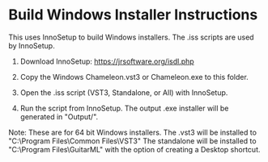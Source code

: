 # Build Windows Installer Instructions

This uses InnoSetup to build Windows installers. The .iss scripts are used by InnoSetup.

1. Download InnoSetup: https://jrsoftware.org/isdl.php

2. Copy the Windows Chameleon.vst3 or Chameleon.exe to this folder. 

3. Open the .iss script (VST3, Standalone, or All) with InnoSetup.

4. Run the script from InnoSetup. The output .exe installer will be generated in "Output/".

Note: These are for 64 bit Windows installers. The .vst3 will be installed to "C:\Program Files\Common Files\VST3"
      The standalone will be installed to "C:\Program Files\GuitarML" with the option of creating a Desktop shortcut.
